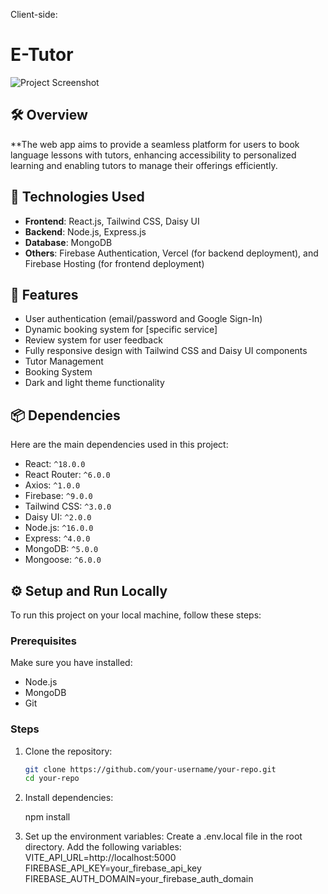 Client-side:

# E-Tutor

![Project Screenshot](https://677c03012de37e47e62b4b50--rejaul-karim.netlify.app/assets/port1-k4fUNTwp.png) <!-- Replace this link with the actual screenshot of your project -->

## 🛠 Overview
**The web app aims to provide a seamless platform for users to book language lessons with tutors, enhancing accessibility to personalized learning and enabling tutors to manage their offerings efficiently.

## 🚀 Technologies Used
- **Frontend**: React.js, Tailwind CSS, Daisy UI
- **Backend**: Node.js, Express.js
- **Database**: MongoDB
- **Others**: Firebase Authentication, Vercel (for backend deployment), and Firebase Hosting (for frontend deployment)

## 🌟 Features
- User authentication (email/password and Google Sign-In)
- Dynamic booking system for [specific service]
- Review system for user feedback
- Fully responsive design with Tailwind CSS and Daisy UI components
- Tutor Management
- Booking System
- Dark and light theme functionality

## 📦 Dependencies
Here are the main dependencies used in this project:
- React: `^18.0.0`
- React Router: `^6.0.0`
- Axios: `^1.0.0`
- Firebase: `^9.0.0`
- Tailwind CSS: `^3.0.0`
- Daisy UI: `^2.0.0`
- Node.js: `^16.0.0`
- Express: `^4.0.0`
- MongoDB: `^5.0.0`
- Mongoose: `^6.0.0`

## ⚙️ Setup and Run Locally
To run this project on your local machine, follow these steps:

### Prerequisites
Make sure you have installed:
- Node.js
- MongoDB
- Git

### Steps
1. Clone the repository:
   ```bash
   git clone https://github.com/your-username/your-repo.git
   cd your-repo

2. Install dependencies:
  
   
   npm install
   
4. Set up the environment variables:
   Create a .env.local file in the root directory.
   Add the following variables:
   VITE_API_URL=http://localhost:5000
   FIREBASE_API_KEY=your_firebase_api_key
   FIREBASE_AUTH_DOMAIN=your_firebase_auth_domain


